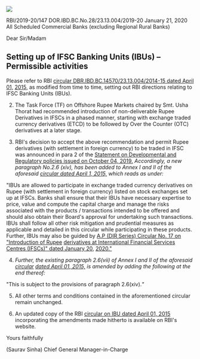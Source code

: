![](_page_0_Picture_0.jpeg)

RBI/2019-20/147 DOR.IBD.BC.No.28/23.13.004/2019-20 January 21, 2020 All Scheduled Commercial Banks (excluding Regional Rural Banks)

Dear Sir/Madam

## **Setting up of IFSC Banking Units (IBUs) – Permissible activities**

Please refer to RBI [circular DBR.IBD.BC.14570/23.13.004/2014-15 dated April 01,](https://www.rbi.org.in/Scripts/NotificationUser.aspx?Id=9636&Mode=0)  [2015,](https://www.rbi.org.in/Scripts/NotificationUser.aspx?Id=9636&Mode=0) as modified from time to time, setting out RBI directions relating to IFSC Banking Units (IBUs).

2. The Task Force (TF) on Offshore Rupee Markets chaired by Smt. Usha Thorat had recommended introduction of non-deliverable Rupee Derivatives in IFSCs in a phased manner, starting with exchange traded currency derivatives (ETCD) to be followed by Over the Counter (OTC) derivatives at a later stage.

3. RBI's decision to accept the above recommendation and permit Rupee derivatives (with settlement in foreign currency) to be traded in IFSC was announced in para 2 of the [Statement on Developmental and Regulatory policies issued on October 04, 2019.](https://www.rbi.org.in/Scripts/BS_PressReleaseDisplay.aspx?prid=48318) *Accordingly, a new paragraph No.2.6 (xiv), has been added to Annex I and II of the aforesaid [circular dated April 1, 2015,](https://www.rbi.org.in/Scripts/NotificationUser.aspx?Id=9636&Mode=0) which reads as under:*

"IBUs are allowed to participate in exchange traded currency derivatives on Rupee (with settlement in foreign currency) listed on stock exchanges set up at IFSCs. Banks shall ensure that their IBUs have necessary expertise to price, value and compute the capital charge and manage the risks associated with the products / transactions intended to be offered and should also obtain their Board's approval for undertaking such transactions. IBUs shall follow all other risk mitigation and prudential measures as applicable and detailed in this circular while participating in these products. Further, IBUs may also be guided by [A.P \(DIR Series\) Circular No. 17 on "Introduction of Rupee](https://www.rbi.org.in/Scripts/NotificationUser.aspx?Id=11791&Mode=0)  [derivatives at International Financial Services Centres \(IFSCs\)" dated January 20,](https://www.rbi.org.in/Scripts/NotificationUser.aspx?Id=11791&Mode=0)  [2020."](https://www.rbi.org.in/Scripts/NotificationUser.aspx?Id=11791&Mode=0)

4. *Further, the existing paragraph 2.6(vii) of Annex I and II of the aforesaid [circular](https://www.rbi.org.in/Scripts/NotificationUser.aspx?Id=9636&Mode=0)  [dated April 01, 2015,](https://www.rbi.org.in/Scripts/NotificationUser.aspx?Id=9636&Mode=0) is amended by adding the following at the end thereof:*

"This is subject to the provisions of paragraph 2.6(xiv).*"*

5. All other terms and conditions contained in the aforementioned circular remain unchanged.

6. An updated copy of the RBI [circular on IBU dated April 01, 2015](https://www.rbi.org.in/Scripts/NotificationUser.aspx?Id=9636&Mode=0) incorporating the amendments made hitherto is available on RBI's website.

Yours faithfully

(Saurav Sinha) Chief General Manager-in-Charge